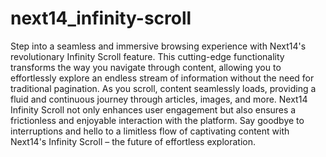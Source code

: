 # next14_infinity-scroll

Step into a seamless and immersive browsing experience with Next14's revolutionary Infinity Scroll feature. This cutting-edge functionality transforms the way you navigate through content, allowing you to effortlessly explore an endless stream of information without the need for traditional pagination. As you scroll, content seamlessly loads, providing a fluid and continuous journey through articles, images, and more. Next14 Infinity Scroll not only enhances user engagement but also ensures a frictionless and enjoyable interaction with the platform. Say goodbye to interruptions and hello to a limitless flow of captivating content with Next14's Infinity Scroll – the future of effortless exploration.
